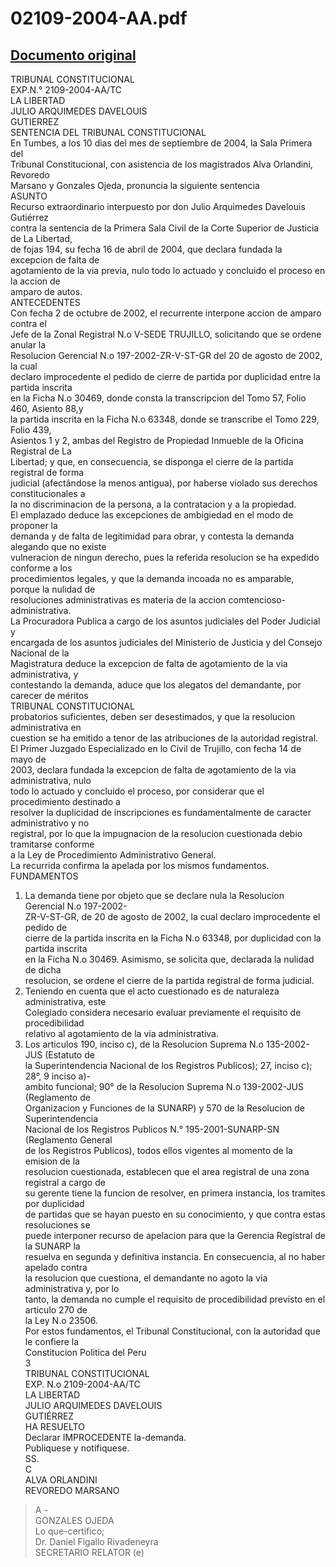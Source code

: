 
02109-2004-AA.pdf
=================
  
[Documento original](https://tc.gob.pe/jurisprudencia/2005/02109-2004-AA.pdf)  
---  
TRIBUNAL CONSTITUCIONAL  
EXP.N.° 2109-2004-AA/TC  
LA LIBERTAD  
JULIO ARQUIMEDES DAVELOUIS  
GUTIERREZ  
SENTENCIA DEL TRIBUNAL CONSTITUCIONAL  
En Tumbes, a los 10 dias del mes de septiembre de 2004, la Sala Primera del  
Tribunal Constitucional, con asistencia de los magistrados Alva Orlandini, Revoredo  
Marsano y Gonzales Ojeda, pronuncia la siguiente sentencia  
ASUNTO  
Recurso extraordinario interpuesto por don Julio Arquimedes Davelouis Gutiérrez  
contra la sentencia de la Primera Sala Civil de la Corte Superior de Justicia de La Libertad,  
de fojas 194, su fecha 16 de abril de 2004, que declara fundada la excepcion de falta de  
agotamiento de la via previa, nulo todo lo actuado y concluido el proceso en la accion de  
amparo de autos.  
ANTECEDENTES  
Con fecha 2 de octubre de 2002, el recurrente interpone accion de amparo contra el  
Jefe de la Zonal Registral N.o V-SEDE TRUJILLO, solicitando que se ordene anular la  
Resolucion Gerencial N.o 197-2002-ZR-V-ST-GR del 20 de agosto de 2002, la cual  
declaro improcedente el pedido de cierre de partida por duplicidad entre la partida inscrita  
en la Ficha N.o 30469, donde consta la transcripcion del Tomo 57, Folio 460, Asiento 88,y  
la partida inscrita en la Ficha N.o 63348, donde se transcribe el Tomo 229, Folio 439,  
Asientos 1 y 2, ambas del Registro de Propiedad Inmueble de la Oficina Registral de La  
Libertad; y que, en consecuencia, se disponga el cierre de la partida registral de forma  
judicial (afectândose la menos antigua), por haberse violado sus derechos constitucionales a  
la no discriminacion de la persona, a la contratacion y a la propiedad.  
El emplazado deduce las excepciones de ambigiedad en el modo de proponer la  
demanda y de falta de legitimidad para obrar, y contesta la demanda alegando que no existe  
vulneracion de ningun derecho, pues la referida resolucion se ha expedido conforme a los  
procedimientos legales, y que la demanda incoada no es amparable, porque la nulidad de  
resoluciones administrativas es materia de la accion comtencioso-administrativa.  
La Procuradora Publica a cargo de los asuntos judiciales del Poder Judicial y  
encargada de los asuntos judiciales del Ministerio de Justicia y del Consejo Nacional de la  
Magistratura deduce la excepcion de falta de agotamiento de la via administrativa, y  
contestando la demanda, aduce que los alegatos del demandante, por carecer de méritos  
TRIBUNAL CONSTITUCIONAL  
probatorios suficientes, deben ser desestimados, y que la resolucion administrativa en  
cuestion se ha emitido a tenor de las atribuciones de la autoridad registral.  
El Primer Juzgado Especializado en lo Civil de Trujillo, con fecha 14 de mayo de  
2003, declara fundada la excepcion de falta de agotamiento de la via administrativa, nulo  
todo lo actuado y concluido el proceso, por considerar que el procedimiento destinado a  
resolver la duplicidad de inscripciones es fundamentalmente de caracter administrativo y no  
registral, por lo que la impugnacion de la resolucion cuestionada debio tramitarse conforme  
a la Ley de Procedimiento Administrativo General.  
La recurrida confirma la apelada por los mismos fundamentos.  
FUNDAMENTOS  
1. La demanda tiene por objeto que se declare nula la Resolucion Gerencial N.o 197-2002-  
ZR-V-ST-GR, de 20 de agosto de 2002, la cual declaro improcedente el pedido de  
cierre de la partida inscrita en la Ficha N.o 63348, por duplicidad con la partida inscrita  
en la Ficha N.o 30469. Asimismo, se solicita que, declarada la nulidad de dicha  
resolucion, se ordene el cierre de la partida registral de forma judicial.  
2. Teniendo en cuenta que el acto cuestionado es de naturaleza administrativa, este  
Colegiado considera necesario evaluar previamente el requisito de procedibilidad  
relativo al agotamiento de la via administrativa.  
3. Los articulos 190, inciso c), de la Resolucion Suprema N.o 135-2002-JUS (Estatuto de  
la Superintendencia Nacional de los Registros Publicos); 27, inciso c); 28°, 9 inciso a)-  
ambito funcional; 90° de la Resolucion Suprema N.o 139-2002-JUS (Reglamento de  
Organizacion y Funciones de la SUNARP) y 570 de la Resolucion de Superintendencia  
Nacional de los Registros Publicos N.° 195-2001-SUNARP-SN (Reglamento General  
de los Registros Publicos), todos ellos vigentes al momento de la emision de la  
resolucion cuestionada, establecen que el area registral de una zona registral a cargo de  
su gerente tiene la funcion de resolver, en primera instancia, los tramites por duplicidad  
de partidas que se hayan puesto en su conocimiento, y que contra estas resoluciones se  
puede interponer recurso de apelacion para que la Gerencia Registral de la SUNARP la  
resuelva en segunda y definitiva instancia. En consecuencia, al no haber apelado contra  
la resolucion que cuestiona, el demandante no agoto la via administrativa y, por lo  
tanto, la demanda no cumple el requisito de procedibilidad previsto en el articulo 270 de  
la Ley N.o 23506.  
Por estos fundamentos, el Tribunal Constitucional, con la autoridad que le confiere la  
Constitucion Politica del Peru  
3  
TRIBUNAL CONSTITUCIONAL  
EXP. N.o 2109-2004-AA/TC  
LA LIBERTAD  
JULIO ARQUIMEDES DAVELOUIS  
GUTIÉRREZ  
HA RESUELTO  
Declarar IMPROCEDENTE la-demanda.  
Publiquese y notifiquese.  
SS.  
C  
ALVA ORLANDINI  
REVOREDO MARSANO  
> A -  
GONZALES OJEDA  
Lo que-certifico;  
Dr. Daniel Figallo Rivadeneyra  
SECRETARIO RELATOR (e)